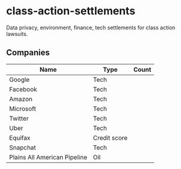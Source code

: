 # class-action-settlements
Data privacy, environment, finance, tech settlements for class action lawsuits.

Companies
---
|Name   | Type  |  Count |
|---|---|---|
| Google | Tech  |   |
| Facebook   | Tech |   |
| Amazon | Tech |   |
| Microsoft | Tech   |   |
| Twitter  | Tech |   |
| Uber | Tech |   |
| Equifax | Credit score |   |
| Snapchat | Tech |   |
|  Plains All American Pipeline | Oil |   |


